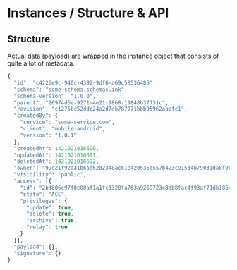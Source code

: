 # Instances / Structure & API

## Structure

Actual data (payload) are wrapped in the instance object that consists of quite
a lot of metadata.

```javascript
{
  "id": "c4226e9c-940c-4392-9df6-a69c58536486",
  "schema": "some-schema.schemas.ink",
  "schema-version": "1.0.0",
  "parent": "26974d6e-9271-4e21-9868-19848b37731c",
  "revision": "c1275bc52ddc24a2d7ab787971bbb95962abefc1",
  "createdBy": {
    "service": "some-service.com",
    "client": "mobile-android",
    "version": "1.0.1"
  },
  "createdAt": 1421021016690,
  "updatedAt": 1421021016691,
  "deletedAt": 1421021016692,
  "owner": "99e21f92a31b6ad6282348ac61e420535d557b423c91534b79031da8f90a7748",
  "visibility": "public",
  "access": [{
    "id": "2bd806c97f0e00af1a1fc3328fa763a9269723c8db8fac4f93af71db186d6e90",
    "state": "ACC",
    "privileges": {
      "update": true,
      "delete": true,
      "archive": true,
      "relay": true
    }
  }],
  "payload": {},
  "signature": {}
}
```
